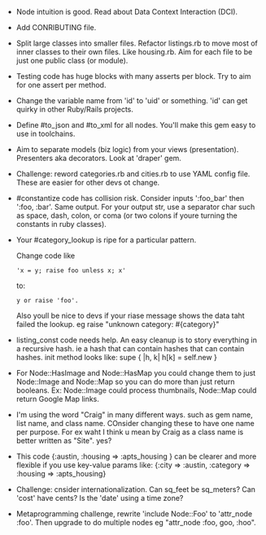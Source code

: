 
* Node intuition is good. Read about Data Context Interaction (DCI).
* Add CONRIBUTING file.
* Split large classes into smaller files. Refactor listings.rb to move most of inner classes to their own files. Like housing.rb.
  Aim for each file to be just one public class (or module).
* Testing code has huge blocks with many asserts per block. Try to aim for one assert per method.
* Change the variable name from 'id' to 'uid' or something. 'id' can get quirky in other Ruby/Rails projects.
* Define #to_json and #to_xml for all nodes. You'll make this gem easy to use in toolchains.
* Aim to separate models (biz logic) from your views (presentation). Presenters aka decorators. Look at 'draper' gem.
* Challenge: reword categories.rb and cities.rb to use YAML config file. These are easier for other devs ot change.
* #constantize code has collision risk. Consider inputs ':foo_bar' then ':foo, :bar'. Same output. For your output str, use a separator char such as space, dash, colon, or coma (or two colons if youre turning the constants in ruby classes).
* Your #category_lookup is ripe for a particular pattern. 

    Change code like
    
      'x = y; raise foo unless x; x'

    to:
      
      y or raise 'foo'.

  Also youll be nice to devs if your riase message shows the data taht failed the lookup.
  eg raise "unknown category: #{category}"

* listing_const code needs help. An easy cleanup is to story everything in a recursive hash.
  ie a hash that can contain hashes that can contain hashes.
  init method looks like: supe { |h, k| h[k] = self.new }

* For Node::HasImage and Node::HasMap you could change them to just Node::Image and Node::Map so you can do more than
  just return booleans. Ex: Node::Image could process thumbnails, Node::Map could return Google Map links.

* I'm using the word "Craig" in many different ways. such as gem name, list name, and class name. COnsider changing these to have one name per purpose. For ex waht I think u mean by Craig as a class name is better written as "Site". yes?

* This code {:austin, :housing => :apts_housing } can be clearer and more flexible if you use key-value params like:
  {:city => :austin, :category => :housing => :apts_housing}

* Challenge: cnsider internationalization. Can sq_feet be sq_meters? Can 'cost' have cents? Is the 'date' using a time zone?
* Metaprogramming challenge, rewrite 'include Node::Foo' to 'attr_node :foo'.
  Then upgrade  to do multiple nodes eg "attr_node :foo, goo, :hoo".
      
